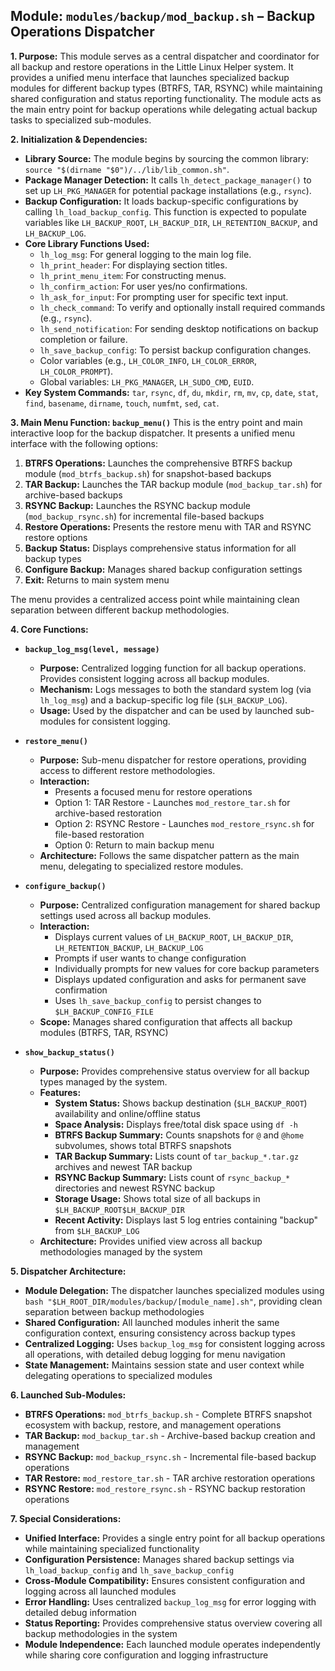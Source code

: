 <!--
File: docs/mod/doc_backup.md
Copyright (c) 2025 maschkef
SPDX-License-Identifier: MIT

This project is part of the 'little-linux-helper' collection.
Licensed under the MIT License. See the LICENSE file in the project root for more information.
-->

## Module: `modules/backup/mod_backup.sh` – Backup Operations Dispatcher

**1. Purpose:**
This module serves as a central dispatcher and coordinator for all backup and restore operations in the Little Linux Helper system. It provides a unified menu interface that launches specialized backup modules for different backup types (BTRFS, TAR, RSYNC) while maintaining shared configuration and status reporting functionality. The module acts as the main entry point for backup operations while delegating actual backup tasks to specialized sub-modules.

**2. Initialization & Dependencies:**
*   **Library Source:** The module begins by sourcing the common library: `source "$(dirname "$0")/../lib/lib_common.sh"`.
*   **Package Manager Detection:** It calls `lh_detect_package_manager()` to set up `LH_PKG_MANAGER` for potential package installations (e.g., `rsync`).
*   **Backup Configuration:** It loads backup-specific configurations by calling `lh_load_backup_config`. This function is expected to populate variables like `LH_BACKUP_ROOT`, `LH_BACKUP_DIR`, `LH_RETENTION_BACKUP`, and `LH_BACKUP_LOG`.
*   **Core Library Functions Used:**
    *   `lh_log_msg`: For general logging to the main log file.
    *   `lh_print_header`: For displaying section titles.
    *   `lh_print_menu_item`: For constructing menus.
    *   `lh_confirm_action`: For user yes/no confirmations.
    *   `lh_ask_for_input`: For prompting user for specific text input.
    *   `lh_check_command`: To verify and optionally install required commands (e.g., `rsync`).
    *   `lh_send_notification`: For sending desktop notifications on backup completion or failure.
    *   `lh_save_backup_config`: To persist backup configuration changes.
    *   Color variables (e.g., `LH_COLOR_INFO`, `LH_COLOR_ERROR`, `LH_COLOR_PROMPT`).
    *   Global variables: `LH_PKG_MANAGER`, `LH_SUDO_CMD`, `EUID`.
*   **Key System Commands:** `tar`, `rsync`, `df`, `du`, `mkdir`, `rm`, `mv`, `cp`, `date`, `stat`, `find`, `basename`, `dirname`, `touch`, `numfmt`, `sed`, `cat`.

**3. Main Menu Function: `backup_menu()`**
This is the entry point and main interactive loop for the backup dispatcher. It presents a unified menu interface with the following options:

1. **BTRFS Operations:** Launches the comprehensive BTRFS backup module (`mod_btrfs_backup.sh`) for snapshot-based backups
2. **TAR Backup:** Launches the TAR backup module (`mod_backup_tar.sh`) for archive-based backups
3. **RSYNC Backup:** Launches the RSYNC backup module (`mod_backup_rsync.sh`) for incremental file-based backups
4. **Restore Operations:** Presents the restore menu with TAR and RSYNC restore options
5. **Backup Status:** Displays comprehensive status information for all backup types
6. **Configure Backup:** Manages shared backup configuration settings
7. **Exit:** Returns to main system menu

The menu provides a centralized access point while maintaining clean separation between different backup methodologies.

**4. Core Functions:**

*   **`backup_log_msg(level, message)`**
    *   **Purpose:** Centralized logging function for all backup operations. Provides consistent logging across all backup modules.
    *   **Mechanism:** Logs messages to both the standard system log (via `lh_log_msg`) and a backup-specific log file (`$LH_BACKUP_LOG`).
    *   **Usage:** Used by the dispatcher and can be used by launched sub-modules for consistent logging.

*   **`restore_menu()`**
    *   **Purpose:** Sub-menu dispatcher for restore operations, providing access to different restore methodologies.
    *   **Interaction:** 
        *   Presents a focused menu for restore operations
        *   Option 1: TAR Restore - Launches `mod_restore_tar.sh` for archive-based restoration
        *   Option 2: RSYNC Restore - Launches `mod_restore_rsync.sh` for file-based restoration
        *   Option 0: Return to main backup menu
    *   **Architecture:** Follows the same dispatcher pattern as the main menu, delegating to specialized restore modules.

*   **`configure_backup()`**
    *   **Purpose:** Centralized configuration management for shared backup settings used across all backup modules.
    *   **Interaction:**
        *   Displays current values of `LH_BACKUP_ROOT`, `LH_BACKUP_DIR`, `LH_RETENTION_BACKUP`, `LH_BACKUP_LOG`
        *   Prompts if user wants to change configuration
        *   Individually prompts for new values for core backup parameters
        *   Displays updated configuration and asks for permanent save confirmation
        *   Uses `lh_save_backup_config` to persist changes to `$LH_BACKUP_CONFIG_FILE`
    *   **Scope:** Manages shared configuration that affects all backup modules (BTRFS, TAR, RSYNC)

*   **`show_backup_status()`**
    *   **Purpose:** Provides comprehensive status overview for all backup types managed by the system.
    *   **Features:**
        *   **System Status:** Shows backup destination (`$LH_BACKUP_ROOT`) availability and online/offline status
        *   **Space Analysis:** Displays free/total disk space using `df -h`
        *   **BTRFS Backup Summary:** Counts snapshots for `@` and `@home` subvolumes, shows total BTRFS snapshots
        *   **TAR Backup Summary:** Lists count of `tar_backup_*.tar.gz` archives and newest TAR backup
        *   **RSYNC Backup Summary:** Lists count of `rsync_backup_*` directories and newest RSYNC backup  
        *   **Storage Usage:** Shows total size of all backups in `$LH_BACKUP_ROOT$LH_BACKUP_DIR`
        *   **Recent Activity:** Displays last 5 log entries containing "backup" from `$LH_BACKUP_LOG`
    *   **Architecture:** Provides unified view across all backup methodologies managed by the system

**5. Dispatcher Architecture:**

*   **Module Delegation:** The dispatcher launches specialized modules using `bash "$LH_ROOT_DIR/modules/backup/[module_name].sh"`, providing clean separation between backup methodologies
*   **Shared Configuration:** All launched modules inherit the same configuration context, ensuring consistency across backup types
*   **Centralized Logging:** Uses `backup_log_msg` for consistent logging across all operations, with detailed debug logging for menu navigation
*   **State Management:** Maintains session state and user context while delegating operations to specialized modules

**6. Launched Sub-Modules:**

*   **BTRFS Operations:** `mod_btrfs_backup.sh` - Complete BTRFS snapshot ecosystem with backup, restore, and management operations
*   **TAR Backup:** `mod_backup_tar.sh` - Archive-based backup creation and management
*   **RSYNC Backup:** `mod_backup_rsync.sh` - Incremental file-based backup operations  
*   **TAR Restore:** `mod_restore_tar.sh` - TAR archive restoration operations
*   **RSYNC Restore:** `mod_restore_rsync.sh` - RSYNC backup restoration operations

**7. Special Considerations:**

*   **Unified Interface:** Provides a single entry point for all backup operations while maintaining specialized functionality
*   **Configuration Persistence:** Manages shared backup settings via `lh_load_backup_config` and `lh_save_backup_config`
*   **Cross-Module Compatibility:** Ensures consistent configuration and logging across all launched modules
*   **Error Handling:** Uses centralized `backup_log_msg` for error logging with detailed debug information
*   **Status Reporting:** Provides comprehensive status overview covering all backup methodologies in the system
*   **Module Independence:** Each launched module operates independently while sharing core configuration and logging infrastructure